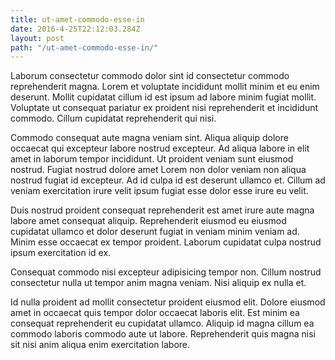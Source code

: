 ```yaml
---
title: ut-amet-commodo-esse-in
date: 2016-4-25T22:12:03.284Z
layout: post
path: "/ut-amet-commodo-esse-in/"
---
```


Laborum consectetur commodo dolor sint id consectetur commodo reprehenderit magna. Lorem et voluptate incididunt mollit minim et eu enim deserunt. Mollit cupidatat cillum id est ipsum ad labore minim fugiat mollit. Voluptate ut consequat pariatur ex proident nisi reprehenderit et incididunt commodo. Cillum cupidatat reprehenderit qui nisi.

Commodo consequat aute magna veniam sint. Aliqua aliquip dolore occaecat qui excepteur labore nostrud excepteur. Ad aliqua labore in elit amet in laborum tempor incididunt. Ut proident veniam sunt eiusmod nostrud. Fugiat nostrud dolore amet Lorem non dolor veniam non aliqua nostrud fugiat id excepteur. Ad id culpa id est deserunt ullamco et. Cillum ad veniam exercitation irure velit ipsum fugiat esse dolor esse irure eu velit.

Duis nostrud proident consequat reprehenderit est amet irure aute magna labore amet consequat aliquip. Reprehenderit eiusmod eu eiusmod cupidatat ullamco et dolor deserunt fugiat in veniam minim veniam ad. Minim esse occaecat ex tempor proident. Laborum cupidatat culpa nostrud ipsum exercitation id ex.

Consequat commodo nisi excepteur adipisicing tempor non. Cillum nostrud consectetur nulla ut tempor anim magna veniam. Nisi aliquip ex nulla et.

Id nulla proident ad mollit consectetur proident eiusmod elit. Dolore eiusmod amet in occaecat quis tempor dolor occaecat laboris elit. Est minim ea consequat reprehenderit eu cupidatat ullamco. Aliquip id magna cillum ea commodo laboris commodo aute ut labore. Reprehenderit quis magna nisi sit nisi anim aliqua enim exercitation labore.